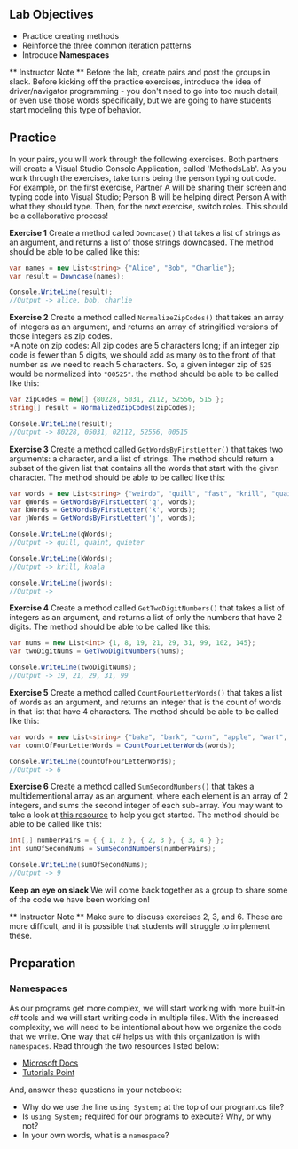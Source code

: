 ## Lab Objectives
* Practice creating methods
* Reinforce the three common iteration patterns
* Introduce **Namespaces**

** Instructor Note ** Before the lab, create pairs and post the groups in slack.  Before kicking off the practice exercises, introduce the idea of driver/navigator programming - you don't need to go into too much detail, or even use those words specifically, but we are going to have students start modeling this type of behavior.

## Practice

In your pairs, you will work through the following exercises.  Both partners will create a Visual Studio Console Application, called 'MethodsLab'.  As you work through the exercises, take turns being the person typing out code.  For example, on the first exercise, Partner A will be sharing their screen and typing code into Visual Studio; Person B will be helping direct Person A with what they should type.  Then, for the next exercise, switch roles.  This should be a collaborative process!

**Exercise 1**
Create a method called `Downcase()` that takes a list of strings as an argument, and returns a list of those strings downcased.  The method should be able to be called like this:
```c#
var names = new List<string> {"Alice", "Bob", "Charlie"};
var result = Downcase(names);

Console.WriteLine(result);
//Output -> alice, bob, charlie
```

**Exercise 2**
Create a method called `NormalizeZipCodes()` that takes an array of integers as an argument, and returns an array of stringified versions of those integers as zip codes.  
*A note on zip codes:  All zip codes are 5 characters long; if an integer zip code is fewer than 5 digits, we should add as many `0`s to the front of that number as we need to reach 5 characters.  So, a given integer zip of `525` would be normalized into `"00525"`.  the method should be able to be called like this:
```c#
var zipCodes = new[] {80228, 5031, 2112, 52556, 515 };
string[] result = NormalizedZipCodes(zipCodes);

Console.WriteLine(result);
//Output -> 80228, 05031, 02112, 52556, 00515
```

**Exercise 3**
Create a method called `GetWordsByFirstLetter()` that takes two arguments: a character, and a list of strings.  The method should return a subset of the given list that contains all the words that start with the given character.  The method should be able to be called like this:

```c#
var words = new List<string> {"weirdo", "quill", "fast", "krill", "quaint", "quieter", "koala"};
var qWords = GetWordsByFirstLetter('q', words);
var kWords = GetWordsByFirstLetter('k', words);
var jWords = GetWordsByFirstLetter('j', words);

Console.WriteLine(qWords);
//Output -> quill, quaint, quieter

Console.WriteLine(kWords);
//Output -> krill, koala

console.WriteLine(jwords);
//Output -> 
```

**Exercise 4**
Create a method called `GetTwoDigitNumbers()` that takes a list of integers as an argument, and returns a list of only the numbers that have 2 digits.  The method should be able to be called like this:

```c#
var nums = new List<int> {1, 8, 19, 21, 29, 31, 99, 102, 145};
var twoDigitNums = GetTwoDigitNumbers(nums);

Console.WriteLine(twoDigitNums);
//Output -> 19, 21, 29, 31, 99
```

**Exercise 5**
Create a method called `CountFourLetterWords()` that takes a list of words as an argument, and returns an integer that is the count of words in that list that have 4 characters.  The method should be able to be called like this:

```c#
var words = new List<string> {"bake", "bark", "corn", "apple", "wart", "bird", "umbrella", "fart"};
var countOfFourLetterWords = CountFourLetterWords(words);

Console.WriteLine(countOfFourLetterWords);
//Output -> 6
```

**Exercise 6**
Create a method called `SumSecondNumbers()` that takes a multidementional array as an argument, where each element is an array of 2 integers, and sums the second integer of each sub-array.  You may want to take a look at [this resource](https://docs.microsoft.com/en-us/dotnet/csharp/programming-guide/arrays/passing-arrays-as-arguments#passing-multidimensional-arrays-as-arguments) to help you get started.  The method should be able to be called like this:

```c#
int[,] numberPairs = { { 1, 2 }, { 2, 3 }, { 3, 4 } };
int sumOfSecondNums = SumSecondNumbers(numberPairs);

Console.WriteLine(sumOfSecondNums);
//Output -> 9
```

**Keep an eye on slack** We will come back together as a group to share some of the code we have been working on!

** Instructor Note ** Make sure to discuss exercises 2, 3, and 6.  These are more difficult, and it is possible that students will struggle to implement these.


## Preparation
### Namespaces

As our programs get more complex, we will start working with more built-in c# tools and we will start writing code in multiple files.  With the increased complexity, we will need to be intentional about how we organize the code that we write.  One way that c# helps us with this organization is with `namespaces`.  Read through the two resources listed below:

* [Microsoft Docs](https://docs.microsoft.com/en-us/dotnet/csharp/fundamentals/types/namespaces)
* [Tutorials Point](https://www.tutorialspoint.com/csharp/csharp_namespaces.htm)

And, answer these questions in your notebook:
* Why do we use the line `using System;` at the top of our program.cs file?
* Is `using System;` required for our programs to execute?  Why, or why not?
* In your own words, what is a `namespace`?

